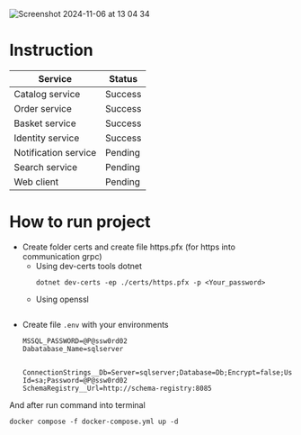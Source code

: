 ![Screenshot 2024-11-06 at 13 04 34](https://github.com/user-attachments/assets/9017703a-d7d5-4092-b27a-93dd498e3415)


# Instruction
        
| Service              | Status  |
|----------------------|---------|
| Catalog service      | Success |
| Order service        | Success |
| Basket service       | Success |
| Identity service     | Success |
| Notification service | Pending |
| Search service       | Pending |
| Web client           | Pending |


#  How to run project
* Create folder certs and create file https.pfx (for https into communication grpc)
    * Using dev-certs tools dotnet
        ```shell
        dotnet dev-certs -ep ./certs/https.pfx -p <Your_password>
        ```
    * Using openssl
        ```shell

        ```
* Create file `.env` with your environments
    ```dotenv
    MSSQL_PASSWORD=@P@ssw0rd02
    Dabatabase_Name=sqlserver
    
    
    ConnectionStrings__Db=Server=sqlserver;Database=Db;Encrypt=false;User Id=sa;Password=@P@ssw0rd02
    SchemaRegistry__Url=http://schema-registry:8085
    
    ```

And after run command into terminal
```shell
docker compose -f docker-compose.yml up -d
```
